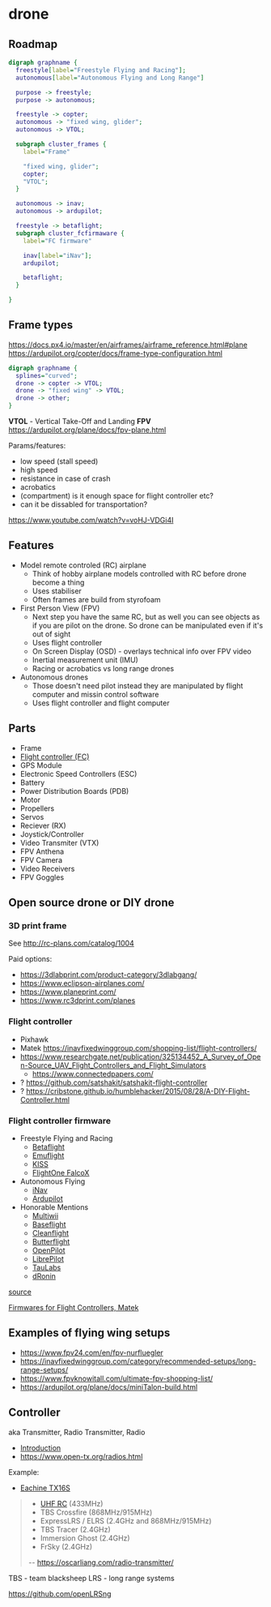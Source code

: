 # drone

## Roadmap

```dot
digraph graphname {
  freestyle[label="Freestyle Flying and Racing"];
  autonomous[label="Autonomous Flying and Long Range"]

  purpose -> freestyle;
  purpose -> autonomous;

  freestyle -> copter;
  autonomous -> "fixed wing, glider";
  autonomous -> VTOL;

  subgraph cluster_frames {
    label="Frame"

    "fixed wing, glider";
    copter;
    "VTOL";
  }

  autonomous -> inav;
  autonomous -> ardupilot;

  freestyle -> betaflight;
  subgraph cluster_fcfirmaware {
    label="FC firmware"

    inav[label="iNav"];
    ardupilot;

    betaflight;
  }

}
```

## Frame types

https://docs.px4.io/master/en/airframes/airframe_reference.html#plane
https://ardupilot.org/copter/docs/frame-type-configuration.html

```dot
digraph graphname {
  splines="curved";
  drone -> copter -> VTOL;
  drone -> "fixed wing" -> VTOL;
  drone -> other;
}
```

**VTOL** - Vertical Take-Off and Landing
**FPV** https://ardupilot.org/plane/docs/fpv-plane.html

Params/features:

- low speed (stall speed)
- high speed
- resistance in case of crash
- acrobatics
- (compartment) is it enough space for flight controller etc?
- can it be dissabled for transportation?

https://www.youtube.com/watch?v=voHJ-VDGi4I

## Features

- Model remote controled (RC) airplane
  - Think of hobby airplane models controlled with RC before drone become a thing
  - Uses stabiliser
  - Often frames are build from styrofoam
- First Person View (FPV)
  - Next step you have the same RC, but as well you can see objects as if you are pilot on the drone. So drone can be manipulated even if it's out of sight
  - Uses flight controller
  - On Screen Display (OSD) - overlays technical info over FPV video
  - Inertial measurement unit (IMU)
  - Racing or acrobatics vs long range drones
- Autonomous drones
  - Those doesn't need pilot instead they are manipulated by flight computer and missin control software
  - Uses flight controller and flight computer

## Parts

- Frame
- [Flight controller (FC)](https://fusion.engineering/flight-controllers-explained-for-everyone/)
- GPS Module
- Electronic Speed Controllers (ESC)
- Battery
- Power Distribution Boards (PDB)
- Motor
- Propellers
- Servos
- Reciever (RX)
- Joystick/Controller
- Video Transmiter (VTX)
- FPV Anthena
- FPV Camera
- Video Receivers
- FPV Goggles

## Open source drone or DIY drone

### 3D print frame

See http://rc-plans.com/catalog/1004

Paid options:

- https://3dlabprint.com/product-category/3dlabgang/
- https://www.eclipson-airplanes.com/
- https://www.planeprint.com/
- https://www.rc3dprint.com/planes

### Flight controller

- Pixhawk
- Matek https://inavfixedwinggroup.com/shopping-list/flight-controllers/
- https://www.researchgate.net/publication/325134452_A_Survey_of_Open-Source_UAV_Flight_Controllers_and_Flight_Simulators
  - https://www.connectedpapers.com/
- ? https://github.com/satshakit/satshakit-flight-controller
- ? https://cribstone.github.io/humblehacker/2015/08/28/A-DIY-Flight-Controller.html

### Flight controller firmware

- Freestyle Flying and Racing
  - [Betaflight](https://github.com/betaflight/betaflight)
  - [Emuflight](https://github.com/emuflight/EmuFlight)
  - [KISS](http://kiss.flyduino.net/downloads/)
  - [FlightOne FalcoX](https://shop.flightone.com/product/falcox-fc-license/)
- Autonomous Flying
  - [iNav](https://github.com/iNavFlight/inav)
  - [Ardupilot](https://github.com/ArduPilot/ardupilot)
- Honorable Mentions
  - [Multiwii](http://www.multiwii.com/)
  - [Baseflight](https://github.com/multiwii/baseflight)
  - [Cleanflight](http://cleanflight.com/)
  - [Butterflight](https://github.com/ButterFlight/butterflight)
  - [OpenPilot](https://github.com/commaai/openpilot)
  - [LibrePilot](https://github.com/librepilot/LibrePilot)
  - [TauLabs](https://github.com/TauLabs/TauLabs)
  - [dRonin](https://dronin.org/)

[source](https://oscarliang.com/mini-quad-fc-firmware/)

[Firmwares for Flight Controllers, Matek](http://www.mateksys.com/?p=5159)

## Examples of flying wing setups

- https://www.fpv24.com/en/fpv-nurfluegler
- https://inavfixedwinggroup.com/category/recommended-setups/long-range-setups/
- https://www.fpvknowitall.com/ultimate-fpv-shopping-list/
- https://ardupilot.org/plane/docs/miniTalon-build.html

## Controller

aka Transmitter, Radio Transmitter, Radio

- [Introduction](https://www.youtube.com/watch?v=SrN6ps4NM10)
- https://www.open-tx.org/radios.html

Example:

- [Eachine TX16S](https://www.banggood.com/Eachine-TX16S-Hall-Sensor-Gimbals-2_4GHz-16CH-Internal-Multi-protocol-RF-System-OpenTX-Radio-Transmitter-for-RC-Drone-p-1837632.html?p=CS101558118042016088&utm_campaign=mesh&utm_content=tanghao&cur_warehouse=CN)

> - [UHF RC](https://www.youtube.com/watch?v=anLwhavmA1k) (433MHz)
> - TBS Crossfire (868MHz/915MHz)
> - ExpressLRS / ELRS (2.4GHz and 868MHz/915MHz)
> - TBS Tracer (2.4GHz)
> - Immersion Ghost (2.4GHz)
> - FrSky (2.4GHz)
>
> -- https://oscarliang.com/radio-transmitter/

TBS - team blacksheep
LRS - long range systems

https://github.com/openLRSng
